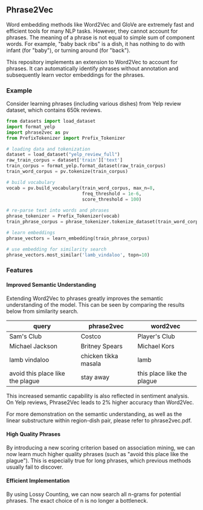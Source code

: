 ## Phrase2Vec

Word embedding methods like Word2Vec and GloVe are extremely fast and efficient tools for many NLP tasks. However, they cannot account for phrases. The meaning of a phrase is not equal to simple sum of component words. For example, "baby back ribs" is a dish, it has nothing to do with infant (for "baby"), or turning around (for "back").

This repository implements an extension to Word2Vec to account for phrases. It can automatically identify phrases without annotation and subsequently learn vector embeddings for the phrases.

### Example

Consider learning phrases (including various dishes) from Yelp review dataset, which contains 650k reviews.

```python
from datasets import load_dataset
import format_yelp
import phrase2vec as pv
from PrefixTokenizer import Prefix_Tokenizer

# loading data and tokenization
dataset = load_dataset("yelp_review_full")
raw_train_corpus = dataset['train']['text']
train_corpus = format_yelp.format_dataset(raw_train_corpus)
train_word_corpus = pv.tokenize(train_corpus)

# build vocabulary
vocab = pv.build_vocabulary(train_word_corpus, max_n=8, 
                            freq_threshold = 1e-6, 
                            score_threshold = 100)
                            
# re-parse text into words and phrases
phrase_tokenizer = Prefix_Tokenizer(vocab)
train_phrase_corpus = phrase_tokenizer.tokenize_dataset(train_word_corpus)

# learn embeddings
phrase_vectors = learn_embedding(train_phrase_corpus)

# use embedding for similarity search
phrase_vectors.most_similar('lamb_vindaloo', topn=10)
```

### Features

#### Improved Semantic Understanding

Extending Word2Vec to phrases greatly improves the semantic understanding of the model. This can be seen by comparing the results below from similarity search.

| query                            | phrase2vec           | word2vec                    |
|----------------------------------|----------------------|-----------------------------|
| Sam's Club                       | Costco               | Player's Club               |
| Michael Jackson                  | Britney Spears       | Michael Kors                |
| lamb vindaloo                    | chicken tikka masala | lamb                        |
| avoid this place like the plague | stay away            | this place like the plague  |


This increased semantic capability is also reflected in sentiment analysis. On Yelp reviews, Phrase2Vec leads to 2\% higher accuracy than Word2Vec.

For more demonstration on the semantic understanding, as well as the linear substructure within region-dish pair, please refer to phrase2vec.pdf.

#### High Quality Phrases

By introducing a new scoring criterion based on association mining, we can now learn much higher quality phrases (such as "avoid this place like the plague"). This is especially true for long phrases, which previous methods usually fail to discover.

#### Efficient Implementation

By using Lossy Counting, we can now search all n-grams for potential phrases. The exact choice of n is no longer a bottleneck.
